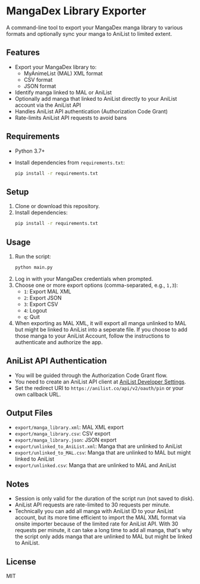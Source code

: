 # MangaDex Library Exporter

A command-line tool to export your MangaDex manga library to various formats and optionally sync your manga to AniList to limited extent.

## Features
- Export your MangaDex library to:
  - MyAnimeList (MAL) XML format
  - CSV format
  - JSON format
- Identify manga linked to MAL or AniList
- Optionally add manga that linked to AniList directly to your AniList account via the AniList API
- Handles AniList API authentication (Authorization Code Grant)
- Rate-limits AniList API requests to avoid bans

## Requirements
- Python 3.7+
- Install dependencies from `requirements.txt`:

  ```bash
  pip install -r requirements.txt
  ```

## Setup
1. Clone or download this repository.
2. Install dependencies:
   ```bash
   pip install -r requirements.txt
   ```

## Usage
1. Run the script:
   ```bash
   python main.py
   ```
2. Log in with your MangaDex credentials when prompted.
3. Choose one or more export options (comma-separated, e.g., `1,3`):
   - `1`: Export MAL XML
   - `2`: Export JSON
   - `3`: Export CSV
   - `4`: Logout
   - `q`: Quit
4. When exporting as MAL XML, it will export all manga unlinked to MAL but might be linked to AniList into a seperate file. If you choose to add those manga to your AniList Account, follow the instructions to authenticate and authorize the app.

## AniList API Authentication
- You will be guided through the Authorization Code Grant flow.
- You need to create an AniList API client at [AniList Developer Settings](https://anilist.co/settings/developer).
- Set the redirect URI to `https://anilist.co/api/v2/oauth/pin` or your own callback URL.

## Output Files
- `export/manga_library.xml`: MAL XML export
- `export/manga_library.csv`: CSV export
- `export/manga_library.json`: JSON export
- `export/unlinked_to_AniList.xml`: Manga that are unlinked to AniList
- `export/unlinked_to_MAL.csv`: Manga that are unlinked to MAL but might linked to AniList
- `export/unlinked.csv`: Manga that are unlinked to MAL and AniList

## Notes
- Session is only valid for the duration of the script run (not saved to disk).
- AniList API requests are rate-limited to 30 requests per minute.
- Technically you can add all manga with AniList ID to your AniList account, but its more time efficient to import the MAL XML format via onsite importer because of the limited rate for AniList API. With 30 requests per minute, it can take a long time to add all manga, that's why the script only adds manga that are unlinked to MAL but might be linked to AniList.

## License
MIT
